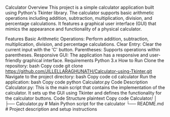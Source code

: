 Calculator
Overview
This project is a simple calculator application built using Python's Tkinter library. The calculator supports basic arithmetic operations including addition, subtraction, multiplication, division, and percentage calculations. It features a graphical user interface (GUI) that mimics the appearance and functionality of a physical calculator.

Features
Basic Arithmetic Operations: Perform addition, subtraction, multiplication, division, and percentage calculations.
Clear Entry: Clear the current input with the 'C' button.
Parentheses: Supports operations within parentheses.
Responsive GUI: The application has a responsive and user-friendly graphical interface.
Requirements
Python 3.x
How to Run
Clone the repository:
bash
Copy code
git clone https://github.com/JILLELLARAGHUNATH/Calculator-using-Tkinter.git
Navigate to the project directory:
bash
Copy code
cd calculator
Run the application:
bash
Copy code
python Calculator.py
Code Description
Calculator.py: This is the main script that contains the implementation of the calculator. It sets up the GUI using Tkinter and defines the functionality for the calculator buttons.
Code Structure
plaintext
Copy code
Calculator/
│
├── Calculator.py   # Main Python script for the calculator
└── README.md       # Project description and setup instructions
